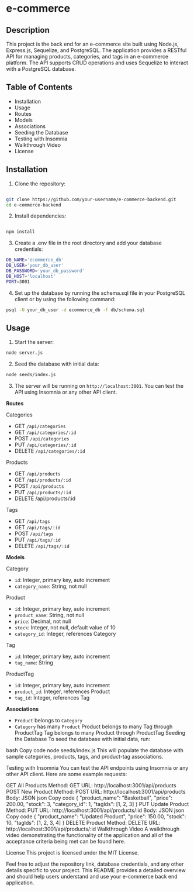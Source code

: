 # e-commerce

## Description

This project is the back end for an e-commerce site built using Node.js, Express.js, Sequelize, and PostgreSQL. The application provides a RESTful API for managing products, categories, and tags in an e-commerce platform. The API supports CRUD operations and uses Sequelize to interact with a PostgreSQL database.

## Table of Contents

- Installation
- Usage
- Routes
- Models
- Associations
- Seeding the Database
- Testing with Insomnia
- Walkthrough Video
- License

## Installation

1. Clone the repository:

```bash

git clone https://github.com/your-username/e-commerce-backend.git
cd e-commerce-backend
```

2. Install dependencies:

```bash

npm install
```

3. Create a .env file in the root directory and add your database credentials:

```bash
DB_NAME='ecommerce_db'
DB_USER='your_db_user'
DB_PASSWORD='your_db_password'
DB_HOST='localhost'
PORT=3001
```

4. Set up the database by running the schema.sql file in your PostgreSQL client or by using the following command:

```bash
psql -U your_db_user -d ecommerce_db -f db/schema.sql
```

## Usage

1. Start the server:

```bash
node server.js
```

2. Seed the database with initial data:

```bash
node seeds/index.js
```

3. The server will be running on `http://localhost:3001`. You can test the API using Insomnia or any other API client.

**Routes**

Categories

- GET `/api/categories`
- GET `/api/categories/:id`
- POST `/api/categories`
- PUT `/api/categories/:id`
- DELETE `/api/categories/:id`

Products

- GET `/api/products`
- GET `/api/products/:id`
- POST `/api/products`
- PUT `/api/products/:id`
- DELETE /api/products/:id

Tags

- GET `/api/tags`
- GET `/api/tags/:id`
- POST `/api/tags`
- PUT `/api/tags/:id`
- DELETE `/api/tags/:id`

**Models**

Category

- `id`: Integer, primary key, auto increment
- `category_name`: String, not null

Product

- `id`: Integer, primary key, auto increment
- `product_name`: String, not null
- `price`: Decimal, not null
- `stock`: Integer, not null, default value of 10
- `category_id`: Integer, references Category

Tag

- `id`: Integer, primary key, auto increment
- `tag_name`: String

ProductTag

- `id`: Integer, primary key, auto increment
- `product_id`: Integer, references Product
- `tag_id`: Integer, references Tag

**Associations**

- `Product` belongs to `Category`
- `Category` has many `Product`
  Product belongs to many Tag through ProductTag
  Tag belongs to many Product through ProductTag
  Seeding the Database
  To seed the database with initial data, run:

bash
Copy code
node seeds/index.js
This will populate the database with sample categories, products, tags, and product-tag associations.

Testing with Insomnia
You can test the API endpoints using Insomnia or any other API client. Here are some example requests:

GET All Products
Method: GET
URL: http://localhost:3001/api/products
POST New Product
Method: POST
URL: http://localhost:3001/api/products
Body: JSON
json
Copy code
{
"product_name": "Basketball",
"price": 200.00,
"stock": 3,
"category_id": 1,
"tagIds": [1, 2, 3]
}
PUT Update Product
Method: PUT
URL: http://localhost:3001/api/products/:id
Body: JSON
json
Copy code
{
"product_name": "Updated Product",
"price": 150.00,
"stock": 10,
"tagIds": [1, 2, 3, 4]
}
DELETE Product
Method: DELETE
URL: http://localhost:3001/api/products/:id
Walkthrough Video
A walkthrough video demonstrating the functionality of the application and all of the acceptance criteria being met can be found here.

License
This project is licensed under the MIT License.

Feel free to adjust the repository link, database credentials, and any other details specific to your project. This README provides a detailed overview and should help users understand and use your e-commerce back end application.
